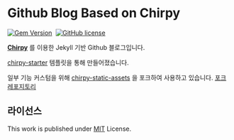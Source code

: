 
# Github Blog Based on Chirpy

[![Gem Version](https://img.shields.io/gem/v/jekyll-theme-chirpy)][gem]&nbsp;
[![GitHub license](https://img.shields.io/github/license/cotes2020/chirpy-starter.svg?color=blue)][mit]


 [**Chirpy**][chirpy] 를 이용한 Jekyll 기반 Github 블로그입니다.

[chirpy-starter][template] 템플릿을 통해 만들어졌습니다.

일부 기능 커스텀을 위해 [chirpy-static-assets][original-assets] 을 포크하여 사용하고 있습니다.
[포크 레포지토리][forked-assets]

## 라이선스

This work is published under [MIT][mit] License.

[gem]: https://rubygems.org/gems/jekyll-theme-chirpy
[chirpy]: https://github.com/cotes2020/jekyll-theme-chirpy/
[template]: https://github.com/cotes2020/chirpy-starter
[original-assets]: https://github.com/cotes2020/chirpy-static-assets
[forked-assets]: https://github.com/w9865t/chirpy-static-assets
[CD]: https://en.wikipedia.org/wiki/Continuous_deployment
[mit]: https://github.com/cotes2020/chirpy-starter/blob/master/LICENSE
